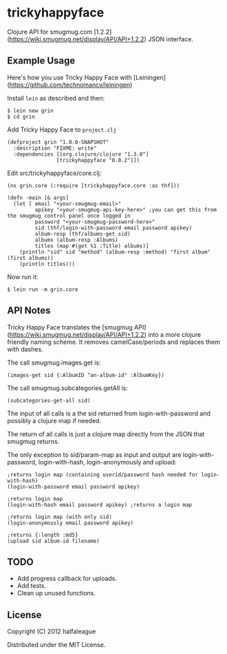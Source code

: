 # trickyhappyface

Clojure API for smugmug.com [1.2.2] (https://wiki.smugmug.net/display/API/API+1.2.2) JSON interface.

## Example Usage

Here's how you use Tricky Happy Face with [Leiningen] (https://github.com/technomancy/leiningen)

Install `lein` as described and then:

    $ lein new grin
    $ cd grin

Add Tricky Happy Face to `project.clj`

    (defproject grin "1.0.0-SNAPSHOT"
      :description "FIXME: write"
      :dependencies [[org.clojure/clojure "1.3.0"]
                    [trickyhappyface "0.0.2"]])

Edit src/trickyhappyface/core.clj:

    (ns grin.core (:require [trickyhappyface.core :as thf]))

    (defn -main [& args]
      (let [ email "<your-smugmug-email>"
             apikey "<your-smugmug-api-key-here>" ;you can get this from the smugmug control panel once logged in
             password "<your-smugmug-password-here>"
             sid (thf/login-with-password email password apikey)
             album-resp (thf/albums-get sid)
             albums (album-resp :Albums)
             titles (map #(get %1 :Title) albums)]
        (println "sid" sid "method" (album-resp :method) "first album" (first albums))
        (println titles)))

Now run it:

    $ lein run -m grin.core

## API Notes

Tricky Happy Face translates the [smugmug API] (https://wiki.smugmug.net/display/API/API+1.2.2) into a more clojure friendly naming scheme.
It removes camelCase/periods and replaces them with dashes.

The call smugmug.images.get is:

    (images-get sid {:AlbumID "an-album-id" :AlbumKey})

The call smugmug.subcategories.getAll is:

    (subcategories-get-all sid) 

The input of all calls is a the sid returned from login-with-password and possibly a clojure map if needed.

The return of all calls is just a clojure map directly from the JSON that smugmug returns.

The only exception to sid/param-map as input and output are login-with-password, login-with-hash, login-anonymously and upload:
    
    ;returns login map (containing userid/password hash needed for login-with-hash)
    (login-with-password email password apikey) 

    ;returns login map 
    (login-with-hash email password apikey) ;returns a login map

    ;returns login map (with only sid)
    (login-anonymously email password apikey) 

    ;returns {:length :md5}
    (upload sid album-id filename) 

## TODO

* Add progress callback for uploads.
* Add tests.
* Clean up unused functions.

## License

Copyright (C) 2012 halfaleague

Distributed under the MIT License.
